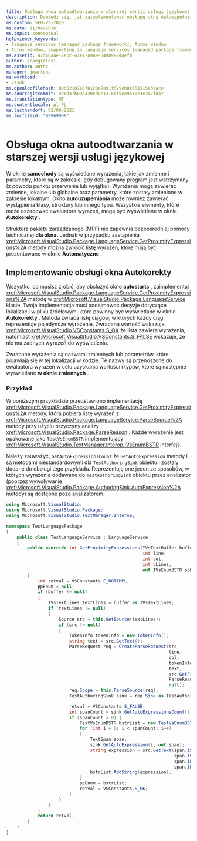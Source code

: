```yaml
---
title: Obsługa okna autoodtwarzania w starszej wersji usługi językowej
description: Dowiedz się, jak zaimplementować obsługę okna Autowypełniania, w którym są wyświetlane wyrażenia, które są w zakresie, gdy debugowany program jest wstrzymany.
ms.custom: SEO-VS-2020
ms.date: 11/04/2016
ms.topic: conceptual
helpviewer_keywords:
- language services [managed package framework], Autos window
- Autos window, supporting in language services [managed package framework]
ms.assetid: 47d40aae-7a3c-41e1-a949-34989924aefb
author: acangialosi
ms.author: anthc
manager: jmartens
ms.workload:
- vssdk
ms.openlocfilehash: b0d02107e8f0128e7a91f679eb8c651515e39ace
ms.sourcegitcommit: ae6d47b09a439cd0e13180f5e89510e3e347fd47
ms.translationtype: MT
ms.contentlocale: pl-PL
ms.lasthandoff: 02/08/2021
ms.locfileid: "99969908"
---
```

# <a name="support-for-the-autos-window-in-a-legacy-language-service"></a>Obsługa okna autoodtwarzania w starszej wersji usługi językowej

W oknie **samochody** są wyświetlane wyrażenia, takie jak zmienne i parametry, które są w zakresie, gdy debugowany program jest wstrzymany (z powodu punktu przerwania lub wyjątku). Wyrażenia mogą zawierać zmienne, lokalne lub globalne oraz parametry, które zostały zmienione w zakresie lokalnym. Okno **autouzupełniania** może również zawierać wystąpienia klasy, struktury lub innego typu. Wszystkie elementy, które może oszacować ewaluatora wyrażeń, mogą być wyświetlane w oknie **Autokorekty** .

 Struktura pakietu zarządzanego (MPF) nie zapewnia bezpośredniej pomocy technicznej **dla okna.** Jednak w przypadku zastąpienia <xref:Microsoft.VisualStudio.Package.LanguageService.GetProximityExpressions%2A> metody można zwrócić listę wyrażeń, które mają być prezentowane w oknie **Automatyczne** .

## <a name="implementing-support-for-the-autos-window"></a>Implementowanie obsługi okna Autokorekty

 Wszystko, co musisz zrobić, aby obsłużyć okno **autostarts** , zaimplementuj <xref:Microsoft.VisualStudio.Package.LanguageService.GetProximityExpressions%2A> metodę w <xref:Microsoft.VisualStudio.Package.LanguageService> klasie. Twoja implementacja musi podejmować decyzje dotyczące lokalizacji w pliku źródłowym, które powinny być wyświetlane w oknie **Autokorekty** . Metoda zwraca listę ciągów, w których każdy ciąg reprezentuje pojedyncze wyrażenie. Zwracana wartość wskazuje, <xref:Microsoft.VisualStudio.VSConstants.S_OK> że lista zawiera wyrażenia, natomiast <xref:Microsoft.VisualStudio.VSConstants.S_FALSE> wskazuje, że nie ma żadnych wyrażeń do wyświetlenia.

 Zwracane wyrażenia są nazwami zmiennych lub parametrów, które pojawiają się w tej lokalizacji w kodzie. Te nazwy są przenoszone do ewaluatora wyrażeń w celu uzyskania wartości i typów, które są następnie wyświetlane **w oknie zmiennych** .

### <a name="example"></a>Przykład
 W poniższym przykładzie przedstawiono implementację <xref:Microsoft.VisualStudio.Package.LanguageService.GetProximityExpressions%2A> metody, która pobiera listę wyrażeń z <xref:Microsoft.VisualStudio.Package.LanguageService.ParseSource%2A> metody przy użyciu przyczyny analizy <xref:Microsoft.VisualStudio.Package.ParseReason> . Każde wyrażenie jest opakowane jako `TestVsEnumBSTR` implementujący <xref:Microsoft.VisualStudio.TextManager.Interop.IVsEnumBSTR> interfejs.

 Należy zauważyć, `GetAutoExpressionsCount` że `GetAutoExpression` metody i są metodami niestandardowymi dla `TestAuthoringSink` obiektu i zostały dodane do obsługi tego przykładu. Reprezentują one jeden ze sposobów, w których wyrażenia dodawane do `TestAuthoringSink` obiektu przez analizator (poprzez wywoływanie <xref:Microsoft.VisualStudio.Package.AuthoringSink.AutoExpression%2A> metody) są dostępne poza analizatorem.

```csharp
using Microsoft.VisualStudio;
using Microsoft.VisualStudio.Package;
using Microsoft.VisualStudio.TextManager.Interop;

namespace TestLanguagePackage
{
    public class TestLanguageService : LanguageService
    {
        public override int GetProximityExpressions(IVsTextBuffer buffer,
                                                    int line,
                                                    int col,
                                                    int cLines,
                                                    out IVsEnumBSTR ppEnum)
        {
            int retval = VSConstants.E_NOTIMPL;
            ppEnum = null;
            if (buffer != null)
            {
                IVsTextLines textLines = buffer as IVsTextLines;
                if (textLines != null)
                {
                    Source src = this.GetSource(textLines);
                    if (src != null)
                    {
                        TokenInfo tokenInfo = new TokenInfo();
                        string text = src.GetText();
                        ParseRequest req = CreateParseRequest(src,
                                                              line,
                                                              col,
                                                              tokenInfo,
                                                              text,
                                                              src.GetFilePath(),
                                                              ParseReason.Autos,
                                                              null);
                        req.Scope = this.ParseSource(req);
                        TestAuthoringSink sink = req.Sink as TestAuthoringSink;

                        retval = VSConstants.S_FALSE;
                        int spanCount = sink.GetAutoExpressionsCount();
                        if (spanCount > 0) {
                            TestVsEnumBSTR bstrList = new TestVsEnumBSTR();
                            for (int i = 0; i < spanCount; i++)
                            {
                                TextSpan span;
                                sink.GetAutoExpression(i, out span);
                                string expression = src.GetText(span.iStartLine,
                                                                span.iStartIndex,
                                                                span.iEndLine,
                                                                span.iEndIndex);
                                bstrList.AddString(expression);
                            }
                            ppEnum = bstrList;
                            retval = VSConstants.S_OK;
                        }
                    }
                }
            }
            return retval;
        }
    }
}
```
